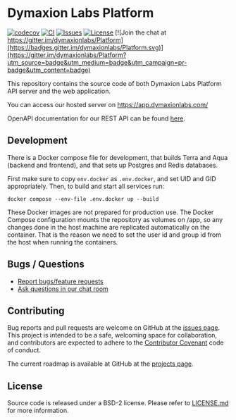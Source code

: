 # Dymaxion Labs Platform

[![codecov](https://codecov.io/gh/dymaxionlabs/platform/branch/main/graph/badge.svg?token=7SIMOR5WIK)](https://codecov.io/gh/dymaxionlabs/platform)
[![CI](https://github.com/dymaxionlabs/platform/actions/workflows/main.yml/badge.svg)](https://github.com/dymaxionlabs/platform/actions/workflows/main.yml)
[![Issues](https://img.shields.io/github/issues-closed/dymaxionlabs/platform)](https://github.com/dymaxionlabs/platform/issues)
[![License](https://img.shields.io/github/license/dymaxionlabs/platform)](LICENSE.txt)
[![Join the chat at https://gitter.im/dymaxionlabs/Platform](https://badges.gitter.im/dymaxionlabs/Platform.svg)](https://gitter.im/dymaxionlabs/Platform?utm_source=badge&utm_medium=badge&utm_campaign=pr-badge&utm_content=badge)

This repository contains the source code of both Dymaxion Labs Platform API
server and the web application.

You can access our hosted server on https://app.dymaxionlabs.com/

OpenAPI documentation for our REST API can be found [here](https://api.dymaxionlabs.com/swagger).

## Development

There is a Docker compose file for development, that builds Terra and Aqua
(backend and frontend), and that sets up Postgres and Redis databases.

First make sure to copy `env.docker` as `.env.docker`, and set UID and GID
appropriately. Then, to build and start all services run: 

```
docker compose --env-file .env.docker up --build
```

These Docker images are not prepared for production use. The Docker Compose
configuration mounts the repository as volumes on /app, so any changes done in
the host machine are replicated automatically on the container.  That is the
reason we need to set the user id and group id from the host when running the
containers.

## Bugs / Questions

* [Report bugs/feature requests](https://github.com/dymaxionlabs/platform/issues)
* [Ask questions in our chat room](https://gitter.im/dymaxionlabs/platform)

## Contributing

Bug reports and pull requests are welcome on GitHub at the [issues
page](https://github.com/dymaxionlabs/platform). This project is intended to be
a safe, welcoming space for collaboration, and contributors are expected to
adhere to the [Contributor Covenant](http://contributor-covenant.org) code of
conduct.

The current roadmap is available at GitHub at the
[projects page](https://github.com/dymaxionlabs/platform/projects/1).

## License

Source code is released under a BSD-2 license.  Please refer to
[LICENSE.md](LICENSE.md) for more information.
